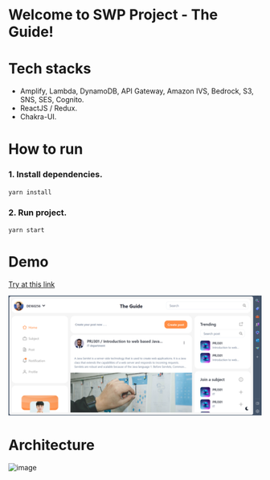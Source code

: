 
# Welcome to SWP Project - The Guide!

# Tech stacks
- Amplify, Lambda, DynamoDB, API Gateway, Amazon IVS, Bedrock, S3, SNS, SES, Cognito.
- ReactJS  /  Redux.
- Chakra-UI.


# How to run

### 1. Install dependencies.

    yarn install

### 2. Run project.

    yarn start

# Demo
[Try at this link](https://www.docs.rapify-cloud.com)

![enter image description here](https://github.com/vuongbachdoan/MAIL_IMAGES/blob/main/Screenshot%202023-10-16%20005002.png?raw=true)


# Architecture
<img width="466" alt="image" src="https://github.com/vuongbachdoan/THE-GUIDE/assets/110236548/7eeef178-c1d2-4e4c-9c2e-66866e4360fd">


